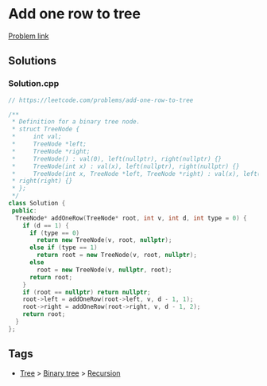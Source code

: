 # Add one row to tree

[Problem link](https://leetcode.com/problems/add-one-row-to-tree)

## Solutions


### Solution.cpp
```cpp
// https://leetcode.com/problems/add-one-row-to-tree

/**
 * Definition for a binary tree node.
 * struct TreeNode {
 *     int val;
 *     TreeNode *left;
 *     TreeNode *right;
 *     TreeNode() : val(0), left(nullptr), right(nullptr) {}
 *     TreeNode(int x) : val(x), left(nullptr), right(nullptr) {}
 *     TreeNode(int x, TreeNode *left, TreeNode *right) : val(x), left(left),
 * right(right) {}
 * };
 */
class Solution {
 public:
  TreeNode* addOneRow(TreeNode* root, int v, int d, int type = 0) {
    if (d == 1) {
      if (type == 0)
        return new TreeNode(v, root, nullptr);
      else if (type == 1)
        return root = new TreeNode(v, root, nullptr);
      else
        root = new TreeNode(v, nullptr, root);
      return root;
    }
    if (root == nullptr) return nullptr;
    root->left = addOneRow(root->left, v, d - 1, 1);
    root->right = addOneRow(root->right, v, d - 1, 2);
    return root;
  }
};
```
## Tags

* [Tree](/Collections/tree.md#tree) > [Binary tree](/Collections/tree.md#binary-tree) > [Recursion](/Collections/tree.md#recursion)
